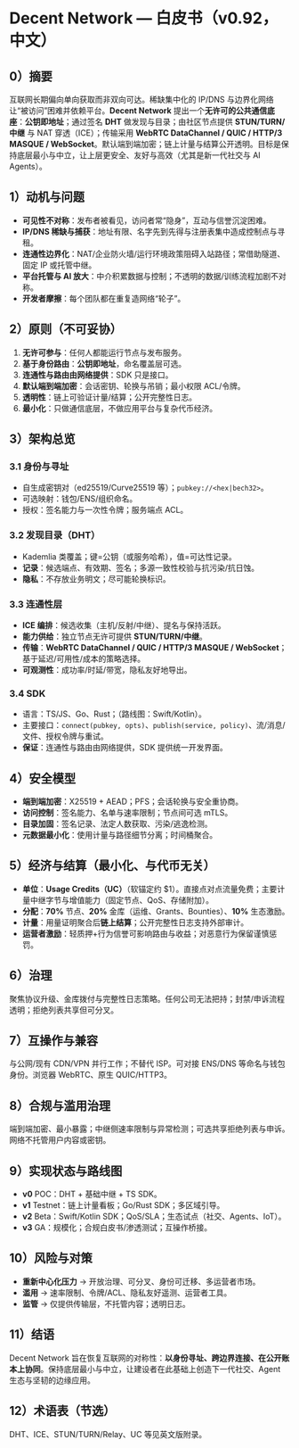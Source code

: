 # Decent Network — 白皮书（v0.92，中文）

## 0）摘要
互联网长期偏向单向获取而非双向可达。稀缺集中化的 IP/DNS 与边界化网络让“被访问”困难并依赖平台。**Decent Network** 提出一个**无许可的公共通信底座**：**公钥即地址**；通过签名 **DHT** 做发现与目录；由社区节点提供 **STUN/TURN/中继** 与 NAT 穿透（ICE）；传输采用 **WebRTC DataChannel / QUIC / HTTP/3 MASQUE / WebSocket**。默认端到端加密；链上计量与结算公开透明。目标是保持底层最小与中立，让上层更安全、友好与高效（尤其是新一代社交与 AI Agents）。

## 1）动机与问题
- **可见性不对称**：发布者被看见，访问者常“隐身”，互动与信誉沉淀困难。  
- **IP/DNS 稀缺与捕获**：地址有限、名字先到先得与注册表集中造成控制点与寻租。  
- **连通性边界化**：NAT/企业防火墙/运行环境政策阻碍入站路径；常借助隧道、固定 IP 或托管中继。  
- **平台托管与 AI 放大**：中介积累数据与控制；不透明的数据/训练流程加剧不对称。  
- **开发者摩擦**：每个团队都在重复造网络“轮子”。

## 2）原则（不可妥协）
1. **无许可参与**：任何人都能运行节点与发布服务。  
2. **基于身份路由**：**公钥即地址**，命名覆盖层可选。  
3. **连通性与路由由网络提供**：SDK 只是接口。  
4. **默认端到端加密**：会话密钥、轮换与吊销；最小权限 ACL/令牌。  
5. **透明性**：链上可验证计量/结算；公开完整性日志。  
6. **最小化**：只做通信底层，不做应用平台与复杂代币经济。

## 3）架构总览
### 3.1 身份与寻址
- 自生成密钥对（ed25519/Curve25519 等）；`pubkey://<hex|bech32>`。  
- 可选映射：钱包/ENS/组织命名。  
- 授权：签名能力与一次性令牌；服务端点 ACL。

### 3.2 发现目录（DHT）
- Kademlia 类覆盖；键=公钥（或服务哈希），值=可达性记录。  
- **记录**：候选端点、有效期、签名；多源一致性校验与抗污染/抗日蚀。  
- **隐私**：不存放业务明文；尽可能轮换标识。

### 3.3 连通性层
- **ICE 编排**：候选收集（主机/反射/中继）、提名与保持活跃。  
- **能力供给**：独立节点无许可提供 **STUN/TURN/中继**。  
- **传输**：**WebRTC DataChannel / QUIC / HTTP/3 MASQUE / WebSocket**；基于延迟/可用性/成本的策略选择。  
- **可观测性**：成功率/时延/带宽，隐私友好地导出。

### 3.4 SDK
- 语言：TS/JS、Go、Rust；（路线图：Swift/Kotlin）。  
- 主要接口：`connect(pubkey, opts)`、`publish(service, policy)`、流/消息/文件、授权令牌与重试。  
- **保证**：连通性与路由由网络提供，SDK 提供统一开发界面。

## 4）安全模型
- **端到端加密**：X25519 + AEAD；PFS；会话轮换与安全重协商。  
- **访问控制**：签名能力、名单与速率限制；节点间可选 mTLS。  
- **目录加固**：签名记录、法定人数获取、污染/逃逸检测。  
- **元数据最小化**：使用计量与路径细节分离；时间桶聚合。

## 5）经济与结算（最小化、与代币无关）
- **单位**：**Usage Credits（UC）**（软锚定约 \$1）。直接点对点流量免费；主要计量中继字节与增值能力（固定节点、QoS、存储附加）。  
- **分配**：**70%** 节点、**20%** 金库（运维、Grants、Bounties）、**10%** 生态激励。  
- **计量**：用量证明聚合后**链上结算**；公开完整性日志支持外部审计。  
- **运营者激励**：轻质押+行为信誉可影响路由与收益；对恶意行为保留谨慎惩罚。

## 6）治理
聚焦协议升级、金库拨付与完整性日志策略。任何公司无法把持；封禁/申诉流程透明；拒绝列表共享但可分叉。

## 7）互操作与兼容
与公网/现有 CDN/VPN 并行工作；不替代 ISP。可对接 ENS/DNS 等命名与钱包身份。浏览器 WebRTC、原生 QUIC/HTTP3。

## 8）合规与滥用治理
端到端加密、最小暴露；中继侧速率限制与异常检测；可选共享拒绝列表与申诉。网络不托管用户内容或密钥。

## 9）实现状态与路线图
- **v0** POC：DHT + 基础中继 + TS SDK。  
- **v1** Testnet：链上计量看板；Go/Rust SDK；多区域引导。  
- **v2** Beta：Swift/Kotlin SDK；QoS/SLA；生态试点（社交、Agents、IoT）。  
- **v3** GA：规模化；合规白皮书/渗透测试；互操作桥接。

## 10）风险与对策
- **重新中心化压力** → 开放治理、可分叉、身份可迁移、多运营者市场。  
- **滥用** → 速率限制、令牌/ACL、隐私友好遥测、运营者工具。  
- **监管** → 仅提供传输层，不托管内容；透明日志。

## 11）结语
Decent Network 旨在恢复互联网的对称性：**以身份寻址、跨边界连接、在公开账本上协同**。保持底层最小与中立，让建设者在此基础上创造下一代社交、Agent 生态与坚韧的边缘应用。

## 12）术语表（节选）
DHT、ICE、STUN/TURN/Relay、UC 等见英文版附录。
